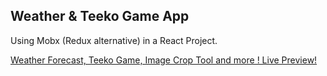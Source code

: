 ## Weather & Teeko Game App

Using Mobx (Redux alternative) in a React Project.

[Weather Forecast, Teeko Game, Image Crop Tool and more ! Live Preview!](https://alishgiri.github.io/React-Advanced-Playground) 